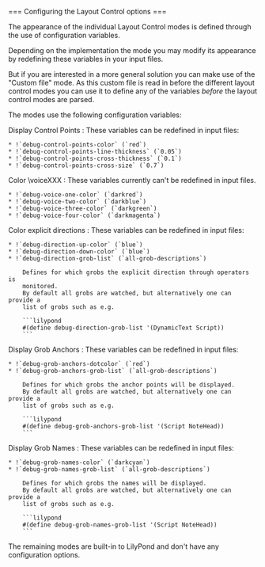=== Configuring the Layout Control options ===

The appearance of the individual Layout Control modes is defined through
the use of configuration variables.

Depending on the implementation the mode you may modify its appearance by
redefining these variables in your input files.

But if you are interested in a more general solution you can make use of the
"Custom file" mode.
As this custom file is read in before the different layout control modes you can
use it to define any of the variables *before* the layout control modes are
parsed.

The modes use the following configuration variables:


Display Control Points
:   These variables can be redefined in input files:
    
    * !`debug-control-points-color` (`red`)
    * !`debug-control-points-line-thickness` (`0.05`)
    * !`debug-control-points-cross-thickness` (`0.1`)
    * !`debug-control-points-cross-size` (`0.7`)


Color \voiceXXX
:   These variables currently can't be redefined in input files.

    * !`debug-voice-one-color` (`darkred`)
    * !`debug-voice-two-color` (`darkblue`)
    * !`debug-voice-three-color` (`darkgreen`)
    * !`debug-voice-four-color` (`darkmagenta`)


Color explicit directions
:   These variables can be redefined in input files:
    
    * !`debug-direction-up-color` (`blue`)
    * !`debug-direction-down-color` (`blue`)
    * !`debug-direction-grob-list` (`all-grob-descriptions`)
    
        Defines for which grobs the explicit direction through operators is
        monitored.
        By default all grobs are watched, but alternatively one can provide a
        list of grobs such as e.g.
        
        ```lilypond
        #(define debug-direction-grob-list '(DynamicText Script))
        ```
        

Display Grob Anchors
:   These variables can be redefined in input files:

    * !`debug-grob-anchors-dotcolor` (`red`)
    * !`debug-grob-anchors-grob-list` (`all-grob-descriptions`)
    
        Defines for which grobs the anchor points will be displayed.
        By default all grobs are watched, but alternatively one can provide a
        list of grobs such as e.g.
        
        ```lilypond
        #(define debug-grob-anchors-grob-list '(Script NoteHead))
        ```
        

Display Grob Names
:   These variables can be redefined in input files:

    * !`debug-grob-names-color` (`darkcyan`)
    * !`debug-grob-names-grob-list` (`all-grob-descriptions`)
    
        Defines for which grobs the names will be displayed.
        By default all grobs are watched, but alternatively one can provide a
        list of grobs such as e.g. 
        
        ```lilypond
        #(define debug-grob-names-grob-list '(Script NoteHead))
        ```

The remaining modes are built-in to LilyPond and don't have any configuration
options.

